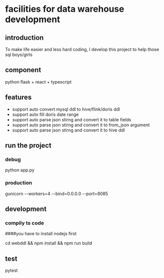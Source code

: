# facilities for data warehouse development


## introduction
To make life easier and less hard coding, I develop this project to help those sql boys/girls
## component
python flask + react + typescript

## features
- support auto convert mysql ddl to hive/flink/doris ddl
- support auto fill doris date range
- support auto parse json stirng  and convert it to  table fields
- support auto parse json stirng  and convert it to  from_json argument
- support auto parse json stirng  and convert it to  hive ddl

## run the project
### debug
python app.py 

### production

gunicorn --workers=4  --bind=0.0.0.0 --port=8085

## development

### compily ts code

####you have to install nodejs first

cd webddl && npm install && npm run build

## test
pytest